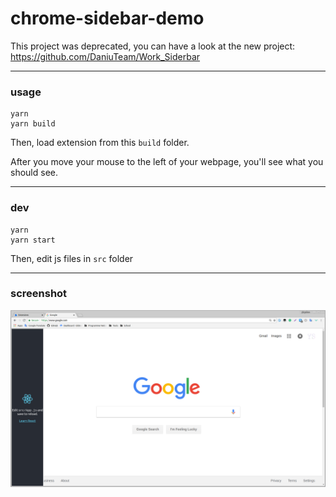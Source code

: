 # chrome-sidebar-demo

This project was deprecated, you can have a look at the new project: https://github.com/DaniuTeam/Work_Siderbar

___

### usage

```
yarn
yarn build
```

Then, load extension from this `build` folder.

After you move your mouse to the left of your webpage, you'll see what you should see.

___

### dev

```
yarn
yarn start
```

Then, edit js files in `src` folder
___

### screenshot

![just amazing](screenshot.png)
